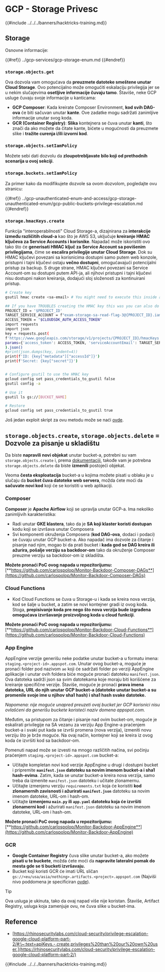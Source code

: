 # GCP - Storage Privesc

{{#include ../../../banners/hacktricks-training.md}}

## Storage

Osnovne informacije:

{{#ref}}
../gcp-services/gcp-storage-enum.md
{{#endref}}

### `storage.objects.get`

Ova dozvola vam omogućava da **preuzmete datoteke smeštene unutar Cloud Storage**. Ovo potencijalno može omogućiti eskalaciju privilegija jer se u nekim slučajevima **osetljive informacije čuvaju tamo**. Štaviše, neke GCP usluge čuvaju svoje informacije u kanticama:

- **GCP Composer**: Kada kreirate Composer Environment, **kod svih DAG-ova** će biti sačuvan unutar **kante**. Ove zadatke mogu sadržati zanimljive informacije unutar svog koda.
- **GCR (Container Registry)**: **Slika** kontejnera se čuva unutar **kanti**, što znači da ako možete da čitate kante, bićete u mogućnosti da preuzmete slike i **tražite curenja i/ili izvorni kod**.

### `storage.objects.setIamPolicy`

Možete sebi dati dozvolu da **zloupotrebljavate bilo koji od prethodnih scenarija u ovoj sekciji**.

### **`storage.buckets.setIamPolicy`**

Za primer kako da modifikujete dozvole sa ovom dozvolom, pogledajte ovu stranicu:

{{#ref}}
../gcp-unauthenticated-enum-and-access/gcp-storage-unauthenticated-enum/gcp-public-buckets-privilege-escalation.md
{{#endref}}

### `storage.hmacKeys.create`

Funkcija "interoperabilnosti" Cloud Storage-a, dizajnirana za **interakcije između različitih cloud-a** kao što je AWS S3, uključuje **kreiranje HMAC ključeva za Service Accounts i korisnike**. Napadač može iskoristiti ovo tako što će **generisati HMAC ključ za Service Account sa povišenim privilegijama**, čime se **escalira privilegije unutar Cloud Storage**. Dok su HMAC ključevi povezani sa korisnicima dostupni samo putem web konzole, pristupni i tajni ključevi ostaju **večno dostupni**, omogućavajući potencijalni pristup za backup. S druge strane, HMAC ključevi povezani sa Service Account-om su dostupni putem API-ja, ali njihovi pristupni i tajni ključevi nisu dostupni nakon kreiranja, dodajući sloj složenosti za kontinuirani pristup.
```bash
# Create key
gsutil hmac create <sa-email> # You might need to execute this inside a VM instance

## If you have TROUBLES creating the HMAC key this was you can also do it contacting the API directly:
PROJECT_ID = '$PROJECT_ID'
TARGET_SERVICE_ACCOUNT = f"exam-storage-sa-read-flag-3@{PROJECT_ID}.iam.gserviceaccount.com"
ACCESS_TOKEN = "$CLOUDSDK_AUTH_ACCESS_TOKEN"
import requests
import json
key = requests.post(
f'https://www.googleapis.com/storage/v1/projects/{PROJECT_ID}/hmacKeys',
params={'access_token': ACCESS_TOKEN, 'serviceAccountEmail': TARGET_SERVICE_ACCOUNT}
).json()
#print(json.dumps(key, indent=4))
print(f'ID: {key["metadata"]["accessId"]}')
print(f'Secret: {key["secret"]}')


# Configure gsutil to use the HMAC key
gcloud config set pass_credentials_to_gsutil false
gsutil config -a

# Use it
gsutil ls gs://[BUCKET_NAME]

# Restore
gcloud config set pass_credentials_to_gsutil true
```
Još jedan exploit skript za ovu metodu može se naći [ovde](https://github.com/RhinoSecurityLabs/GCP-IAM-Privilege-Escalation/blob/master/ExploitScripts/storage.hmacKeys.create.py).

## `storage.objects.create`, `storage.objects.delete` = Dozvole za pisanje u skladištu

Da biste **napravili novi objekat** unutar bucket-a, potrebni su vam `storage.objects.create` i, prema [dokumentaciji](https://cloud.google.com/storage/docs/access-control/iam-permissions#object_permissions), takođe vam je potrebna `storage.objects.delete` da biste **izmenili** postojeći objekat.

Veoma **česta eksploatacija** bucket-a u kojima možete pisati u oblaku je u slučaju da **bucket čuva datoteke web servera**, možda ćete moći da **sačuvate novi kod** koji će se koristiti u web aplikaciji.

### Composer

**Composer** je **Apache Airflow** koji se upravlja unutar GCP-a. Ima nekoliko zanimljivih karakteristika:

- Radi unutar **GKE klastera**, tako da je **SA koji klaster koristi dostupan** kodu koji se izvršava unutar Composera
- Svi komponenti okruženja Composera (**kod DAG-ova**, dodaci i podaci) se čuvaju unutar GCP bucket-a. Ako napadač ima dozvole za čitanje i pisanje nad njim, mogao bi da prati bucket i **kada god se DAG kreira ili ažurira, pošalje verziju sa backdoor-om** tako da okruženje Composer preuzme verziju sa backdoor-om iz skladišta.

**Možete pronaći PoC ovog napada u repozitorijumu:** [**https://github.com/carlospolop/Monitor-Backdoor-Composer-DAGs**](https://github.com/carlospolop/Monitor-Backdoor-Composer-DAGs)

### Cloud Functions

- Kod Cloud Functions se čuva u Storage-u i kada se kreira nova verzija, kod se šalje u bucket, a zatim se novi kontejner gradi iz ovog koda. Stoga, **prepisivanje koda pre nego što nova verzija bude izgrađena omogućava izvršavanje proizvoljnog koda u cloud funkciji**.

**Možete pronaći PoC ovog napada u repozitorijumu:** [**https://github.com/carlospolop/Monitor-Backdoor-Cloud-Functions**](https://github.com/carlospolop/Monitor-Backdoor-Cloud-Functions)

### App Engine

AppEngine verzije generišu neke podatke unutar bucket-a u formatu imena: `staging.<project-id>.appspot.com`. Unutar ovog bucket-a, moguće je pronaći folder pod nazivom `ae` koji će sadržati folder po verziji AppEngine aplikacije i unutar ovih foldera biće moguće pronaći datoteku `manifest.json`. Ova datoteka sadrži json sa svim datotekama koje moraju biti korišćene za kreiranje specifične verzije. Štaviše, moguće je pronaći **prava imena datoteka, URL do njih unutar GCP bucket-a (datoteke unutar bucket-a su promenile svoje ime u njihov sha1 hash) i sha1 hash svake datoteke.**

_Napomena: nije moguće unapred preuzeti ovaj bucket jer GCP korisnici nisu ovlašćeni da generišu buckete koristeći naziv domena appspot.com._

Međutim, sa pristupom za čitanje i pisanje nad ovim bucket-om, moguće je eskalirati privilegije na SA vezanu za verziju App Engine-a praćenjem bucket-a i svaki put kada se izvrši promena (nova verzija), izmeniti novu verziju što je brže moguće. Na ovaj način, kontejner koji se kreira iz ovog koda će izvršiti kod sa backdoor-om.

Pomenuti napad može se izvesti na mnogo različitih načina, svi počinju praćenjem `staging.<project-id>.appspot.com` bucket-a:

- Učitajte kompletan novi kod verzije AppEngine u drugi i dostupni bucket i pripremite **`manifest.json` datoteku sa novim imenom bucket-a i sha1 hash-evima**. Zatim, kada se unutar bucket-a kreira nova verzija, samo treba da izmenite `manifest.json` datoteku i učitate zlonamernu.
- Učitajte izmenjenu verziju `requirements.txt` koja će koristiti **kod zlonamernih zavisnosti i ažurirati `manifest.json`** datoteku sa novim imenom datoteke, URL-om i hash-om.
- Učitajte **izmenjenu `main.py` ili `app.yaml` datoteku koja će izvršiti zlonamerni kod** i ažurirati `manifest.json` datoteku sa novim imenom datoteke, URL-om i hash-om.

**Možete pronaći PoC ovog napada u repozitorijumu:** [**https://github.com/carlospolop/Monitor-Backdoor-AppEngine**](https://github.com/carlospolop/Monitor-Backdoor-AppEngine)

### GCR

- **Google Container Registry** čuva slike unutar bucket-a, ako možete **pisati u te buckete**, možda ćete moći da **napravite lateralni pomak do mesta gde se ti bucketi izvršavaju.**
- Bucket koji koristi GCR će imati URL sličan `gs://<eu/usa/asia/nothing>.artifacts.<project>.appspot.com` (Najviši nivo poddomena je specificiran [ovde](https://cloud.google.com/container-registry/docs/pushing-and-pulling)).

> [!TIP]
> Ova usluga je ukinuta, tako da ovaj napad više nije koristan. Štaviše, Artifact Registry, usluga koja zamenjuje ovu, ne čuva slike u bucket-ima.

## **Reference**

- [https://rhinosecuritylabs.com/cloud-security/privilege-escalation-google-cloud-platform-part-2/#:\~:text=apiKeys.-,create,privileges%20than%20our%20own%20user.](https://rhinosecuritylabs.com/cloud-security/privilege-escalation-google-cloud-platform-part-2/)

{{#include ../../../banners/hacktricks-training.md}}

